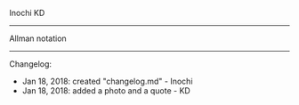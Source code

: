 Inochi
KD
**************
Allman notation
**************

Changelog:
- Jan 18, 2018: created "changelog.md" - Inochi
- Jan 18, 2018: added a photo and a quote - KD